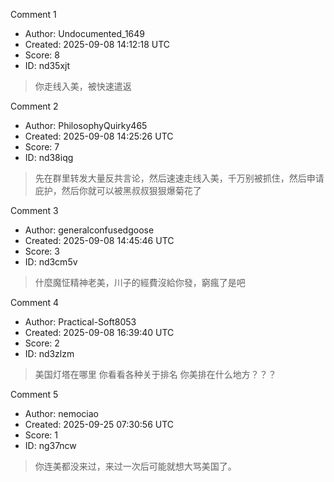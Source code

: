 Comment 1

- Author: Undocumented_1649
- Created: 2025-09-08 14:12:18 UTC
- Score: 8
- ID: nd35xjt

> 你走线入美，被快速遣返

Comment 2

- Author: PhilosophyQuirky465
- Created: 2025-09-08 14:25:26 UTC
- Score: 7
- ID: nd38iqg

> 先在群里转发大量反共言论，然后速速走线入美，千万别被抓住，然后申请庇护，然后你就可以被黑叔叔狠狠爆菊花了

Comment 3

- Author: generalconfusedgoose
- Created: 2025-09-08 14:45:46 UTC
- Score: 3
- ID: nd3cm5v

> 什麼魔怔精神老美，川子的經費沒給你發，窮瘋了是吧

Comment 4

- Author: Practical-Soft8053
- Created: 2025-09-08 16:39:40 UTC
- Score: 2
- ID: nd3zlzm

> 美国灯塔在哪里 你看看各种关于排名 你美排在什么地方？？？

Comment 5

- Author: nemociao
- Created: 2025-09-25 07:30:56 UTC
- Score: 1
- ID: ng37ncw

> 你连美都没来过，来过一次后可能就想大骂美国了。
